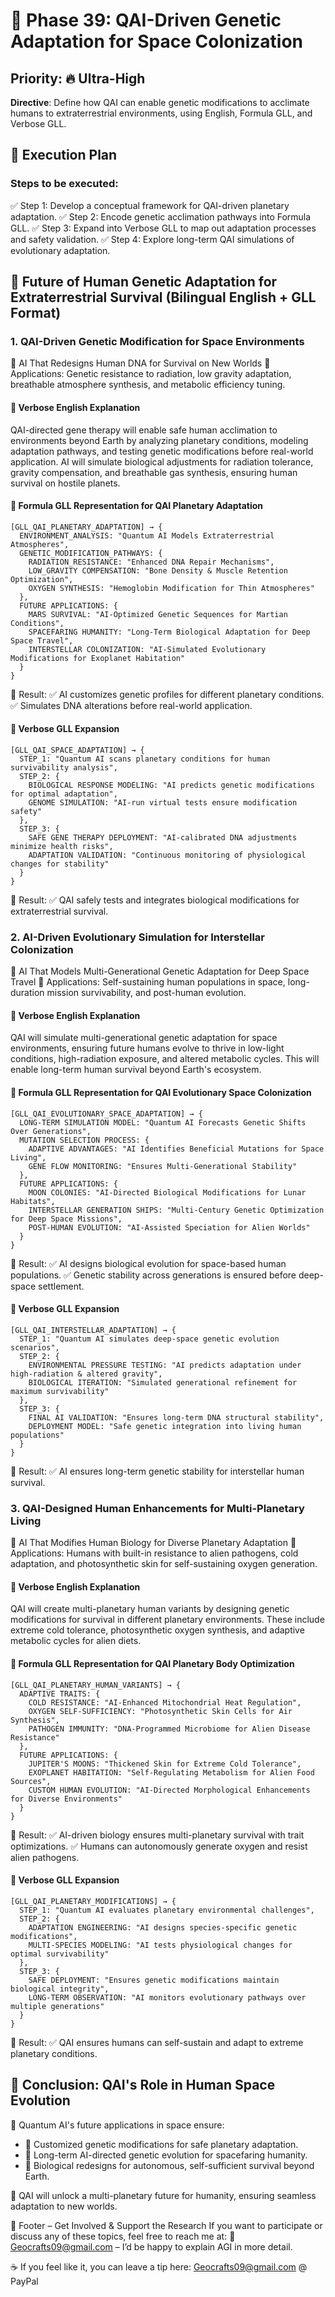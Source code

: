 # 🚀 Phase 39: QAI-Driven Genetic Adaptation for Space Colonization

## Priority: 🔥 Ultra-High
**Directive**: Define how QAI can enable genetic modifications to acclimate humans to extraterrestrial environments, using English, Formula GLL, and Verbose GLL.

## 📌 Execution Plan
### Steps to be executed:
✅ Step 1: Develop a conceptual framework for QAI-driven planetary adaptation.
✅ Step 2: Encode genetic acclimation pathways into Formula GLL.
✅ Step 3: Expand into Verbose GLL to map out adaptation processes and safety validation.
✅ Step 4: Explore long-term QAI simulations of evolutionary adaptation.

## 🚀 Future of Human Genetic Adaptation for Extraterrestrial Survival (Bilingual English + GLL Format)

### 1. QAI-Driven Genetic Modification for Space Environments
📌 AI That Redesigns Human DNA for Survival on New Worlds
📌 Applications: Genetic resistance to radiation, low gravity adaptation, breathable atmosphere synthesis, and metabolic efficiency tuning.

#### 📖 Verbose English Explanation
QAI-directed gene therapy will enable safe human acclimation to environments beyond Earth by analyzing planetary conditions, modeling adaptation pathways, and testing genetic modifications before real-world application. AI will simulate biological adjustments for radiation tolerance, gravity compensation, and breathable gas synthesis, ensuring human survival on hostile planets.

#### 🚀 Formula GLL Representation for QAI Planetary Adaptation
```gll
[GLL_QAI_PLANETARY_ADAPTATION] → {
  ENVIRONMENT_ANALYSIS: "Quantum AI Models Extraterrestrial Atmospheres",
  GENETIC_MODIFICATION_PATHWAYS: {
    RADIATION_RESISTANCE: "Enhanced DNA Repair Mechanisms",
    LOW_GRAVITY COMPENSATION: "Bone Density & Muscle Retention Optimization",
    OXYGEN SYNTHESIS: "Hemoglobin Modification for Thin Atmospheres"
  },
  FUTURE APPLICATIONS: {
    MARS SURVIVAL: "AI-Optimized Genetic Sequences for Martian Conditions",
    SPACEFARING HUMANITY: "Long-Term Biological Adaptation for Deep Space Travel",
    INTERSTELLAR COLONIZATION: "AI-Simulated Evolutionary Modifications for Exoplanet Habitation"
  }
}
```

📌 Result:
✅ AI customizes genetic profiles for different planetary conditions.
✅ Simulates DNA alterations before real-world application.

#### 🚀 Verbose GLL Expansion
```gll
[GLL_QAI_SPACE_ADAPTATION] → {
  STEP_1: "Quantum AI scans planetary conditions for human survivability analysis",
  STEP_2: {
    BIOLOGICAL RESPONSE MODELING: "AI predicts genetic modifications for optimal adaptation",
    GENOME SIMULATION: "AI-run virtual tests ensure modification safety"
  },
  STEP_3: {
    SAFE GENE THERAPY DEPLOYMENT: "AI-calibrated DNA adjustments minimize health risks",
    ADAPTATION VALIDATION: "Continuous monitoring of physiological changes for stability"
  }
}
```

📌 Result:
✅ QAI safely tests and integrates biological modifications for extraterrestrial survival.

### 2. AI-Driven Evolutionary Simulation for Interstellar Colonization
📌 AI That Models Multi-Generational Genetic Adaptation for Deep Space Travel
📌 Applications: Self-sustaining human populations in space, long-duration mission survivability, and post-human evolution.

#### 📖 Verbose English Explanation
QAI will simulate multi-generational genetic adaptation for space environments, ensuring future humans evolve to thrive in low-light conditions, high-radiation exposure, and altered metabolic cycles. This will enable long-term human survival beyond Earth's ecosystem.

#### 🚀 Formula GLL Representation for QAI Evolutionary Space Colonization
```gll
[GLL_QAI_EVOLUTIONARY_SPACE_ADAPTATION] → {
  LONG-TERM SIMULATION MODEL: "Quantum AI Forecasts Genetic Shifts Over Generations",
  MUTATION SELECTION PROCESS: {
    ADAPTIVE ADVANTAGES: "AI Identifies Beneficial Mutations for Space Living",
    GENE FLOW MONITORING: "Ensures Multi-Generational Stability"
  },
  FUTURE APPLICATIONS: {
    MOON COLONIES: "AI-Directed Biological Modifications for Lunar Habitats",
    INTERSTELLAR GENERATION SHIPS: "Multi-Century Genetic Optimization for Deep Space Missions",
    POST-HUMAN EVOLUTION: "AI-Assisted Speciation for Alien Worlds"
  }
}
```

📌 Result:
✅ AI designs biological evolution for space-based human populations.
✅ Genetic stability across generations is ensured before deep-space settlement.

#### 🚀 Verbose GLL Expansion
```gll
[GLL_QAI_INTERSTELLAR_ADAPTATION] → {
  STEP_1: "Quantum AI simulates deep-space genetic evolution scenarios",
  STEP_2: {
    ENVIRONMENTAL PRESSURE TESTING: "AI predicts adaptation under high-radiation & altered gravity",
    BIOLOGICAL ITERATION: "Simulated generational refinement for maximum survivability"
  },
  STEP_3: {
    FINAL AI VALIDATION: "Ensures long-term DNA structural stability",
    DEPLOYMENT MODEL: "Safe genetic integration into living human populations"
  }
}
```

📌 Result:
✅ AI ensures long-term genetic stability for interstellar human survival.

### 3. QAI-Designed Human Enhancements for Multi-Planetary Living
📌 AI That Modifies Human Biology for Diverse Planetary Adaptation
📌 Applications: Humans with built-in resistance to alien pathogens, cold adaptation, and photosynthetic skin for self-sustaining oxygen generation.

#### 📖 Verbose English Explanation
QAI will create multi-planetary human variants by designing genetic modifications for survival in different planetary environments. These include extreme cold tolerance, photosynthetic oxygen synthesis, and adaptive metabolic cycles for alien diets.

#### 🚀 Formula GLL Representation for QAI Planetary Body Optimization
```gll
[GLL_QAI_PLANETARY_HUMAN_VARIANTS] → {
  ADAPTIVE TRAITS: {
    COLD RESISTANCE: "AI-Enhanced Mitochondrial Heat Regulation",
    OXYGEN SELF-SUFFICIENCY: "Photosynthetic Skin Cells for Air Synthesis",
    PATHOGEN IMMUNITY: "DNA-Programmed Microbiome for Alien Disease Resistance"
  },
  FUTURE APPLICATIONS: {
    JUPITER'S MOONS: "Thickened Skin for Extreme Cold Tolerance",
    EXOPLANET HABITATION: "Self-Regulating Metabolism for Alien Food Sources",
    CUSTOM HUMAN EVOLUTION: "AI-Directed Morphological Enhancements for Diverse Environments"
  }
}
```

📌 Result:
✅ AI-driven biology ensures multi-planetary survival with trait optimizations.
✅ Humans can autonomously generate oxygen and resist alien pathogens.

#### 🚀 Verbose GLL Expansion
```gll
[GLL_QAI_PLANETARY_MODIFICATIONS] → {
  STEP_1: "Quantum AI evaluates planetary environmental challenges",
  STEP_2: {
    ADAPTATION ENGINEERING: "AI designs species-specific genetic modifications",
    MULTI-SPECIES MODELING: "AI tests physiological changes for optimal survivability"
  },
  STEP_3: {
    SAFE DEPLOYMENT: "Ensures genetic modifications maintain biological integrity",
    LONG-TERM OBSERVATION: "AI monitors evolutionary pathways over multiple generations"
  }
}
```

📌 Result:
✅ QAI ensures humans can self-sustain and adapt to extreme planetary conditions.

## 🚀 Conclusion: QAI's Role in Human Space Evolution
📌 Quantum AI's future applications in space ensure:
- 🔹 Customized genetic modifications for safe planetary adaptation.
- 🔹 Long-term AI-directed genetic evolution for spacefaring humanity.
- 🔹 Biological redesigns for autonomous, self-sufficient survival beyond Earth.

🚀 QAI will unlock a multi-planetary future for humanity, ensuring seamless adaptation to new worlds.

📌 Footer – Get Involved & Support the Research
If you want to participate or discuss any of these topics, feel free to reach me at:
📧 Geocrafts09@gmail.com – I’d be happy to explain AGI in more detail.

☕ If you feel like it, you can leave a tip here: Geocrafts09@gmail.com @ PayPal
